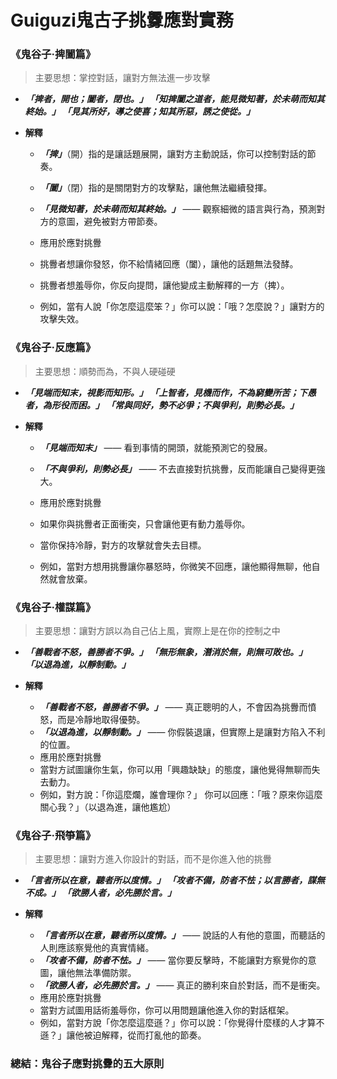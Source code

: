 # Guiguzi鬼古子挑釁應對實務
### 《鬼谷子·捭闔篇》
> 主要思想：掌控對話，讓對方無法進一步攻擊

- ***「捭者，開也；闔者，閉也。」 「知捭闔之道者，能見微知著，於未萌而知其終始。」 「見其所好，導之使喜；知其所惡，誘之使從。」***

- **解釋**

  - ***「捭」***（開）指的是讓話題展開，讓對方主動說話，你可以控制對話的節奏。
  - ***「闔」***（閉）指的是關閉對方的攻擊點，讓他無法繼續發揮。
  - ***「見微知著，於未萌而知其終始。」*** —— 觀察細微的語言與行為，預測對方的意圖，避免被對方帶節奏。
  - 應用於應對挑釁

  - 挑釁者想讓你發怒，你不給情緒回應（闔），讓他的話題無法發酵。
  - 挑釁者想羞辱你，你反向提問，讓他變成主動解釋的一方（捭）。
  - 例如，當有人說「你怎麼這麼笨？」你可以說：「哦？怎麼說？」讓對方的攻擊失效。
### 《鬼谷子·反應篇》
> 主要思想：順勢而為，不與人硬碰硬

- ***「見端而知末，視影而知形。」 「上智者，見機而作，不為窮變所苦；下愚者，為形役而困。」 「常與同好，勢不必爭；不與爭利，則勢必長。」***

- **解釋**

  - ***「見端而知末」*** —— 看到事情的開頭，就能預測它的發展。
  - ***「不與爭利，則勢必長」*** —— 不去直接對抗挑釁，反而能讓自己變得更強大。
  -  應用於應對挑釁

  - 如果你與挑釁者正面衝突，只會讓他更有動力羞辱你。
  - 當你保持冷靜，對方的攻擊就會失去目標。
  - 例如，當對方想用挑釁讓你暴怒時，你微笑不回應，讓他顯得無聊，他自然就會放棄。

### 《鬼谷子·權謀篇》
> 主要思想：讓對方誤以為自己佔上風，實際上是在你的控制之中

- ***「善戰者不怒，善勝者不爭。」 「無形無象，潛消於無，則無可敗也。」 「以退為進，以靜制動。」***

- **解釋**

  - ***「善戰者不怒，善勝者不爭。」*** —— 真正聰明的人，不會因為挑釁而憤怒，而是冷靜地取得優勢。
  - ***「以退為進，以靜制動。」*** —— 你假裝退讓，但實際上是讓對方陷入不利的位置。
  -  應用於應對挑釁
  - 當對方試圖讓你生氣，你可以用「興趣缺缺」的態度，讓他覺得無聊而失去動力。
  - 例如，對方說：「你這麼爛，誰會理你？」 你可以回應：「哦？原來你這麼關心我？」（以退為進，讓他尷尬）
### 《鬼谷子·飛箏篇》
> 主要思想：讓對方進入你設計的對話，而不是你進入他的挑釁

- ***「言者所以在意，聽者所以度情。」 「攻者不備，防者不怯；以言勝者，謀無不成。」 「欲勝人者，必先勝於言。」***

- **解釋**

  - ***「言者所以在意，聽者所以度情。」*** —— 說話的人有他的意圖，而聽話的人則應該察覺他的真實情緒。
  - ***「攻者不備，防者不怯。」*** —— 當你要反擊時，不能讓對方察覺你的意圖，讓他無法準備防禦。
  - ***「欲勝人者，必先勝於言。」*** —— 真正的勝利來自於對話，而不是衝突。
  - 應用於應對挑釁
  - 當對方試圖用話術羞辱你，你可以用問題讓他進入你的對話框架。
  - 例如，當對方說「你怎麼這麼遜？」你可以說：「你覺得什麼樣的人才算不遜？」讓他被迫解釋，從而打亂他的節奏。
### 總結：鬼谷子應對挑釁的五大原則
